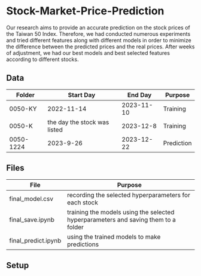 # Stock-Market-Price-Prediction
Our research aims to provide an accurate prediction on the stock prices of the Taiwan 50 Index. Therefore, we had conducted numerous experiments and tried different features along with different models in order to minimize the difference between the predicted prices and the real prices. After weeks of adjustment, we had our best models and best selected features according to different stocks.
## Data
| Folder        | Start Day     | End Day     | Purpose     |
| ------------- | ------------- | ----------- | --------    |
| 0050-KY       | 2022-11-14    | 2023-11-10  | Training    |
| 0050-K        | the day the stock was listed  | 2023-12-8 | Training  |
| 0050-1224     | 2023-9-26     | 2023-12-22  | Prediction  |
## Files
| File                  | Purpose |
| -------------         | ------- | 
| final_model.csv       | recording the selected hyperparameters for each stock    | 
| final_save.ipynb      | training the models using the selected hyperparameters and saving them to a folder  | 
| final_predict.ipynb   | using the trained models to make predictions     | 

## Setup
